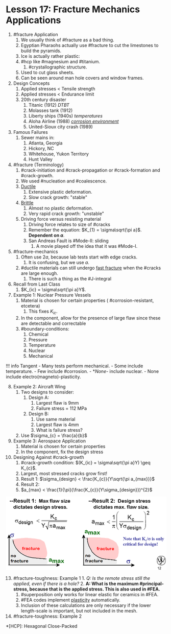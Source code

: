 # Lesson 17: Fracture Mechanics Applications

1. #fracture Application
   1. We usually think of #fracture as a bad thing.
   2. Egyptian Pharaohs actually use #fracture to cut the limestones to build the pyramids.
   3. Ice is actually rather plastic:
   4. #hcp like #magnesium and #titanium.
      1. #crystallographic structure.
   5. Used to cut glass sheets.
   6. Can be seen around man hole covers and window frames.
2. Design Concepts
   1. Applied stresses < Tensile strength
   2. Applied stresses < Endurance limit
   3. 20th century disaster
      1. Titanic (1912) _DTBT_
      2. Molasses tank (1912)
      3. Liberty ships (1940s) _temperatures_
      4. Aloha Airline (1988) _[corrosion environment](../engr-839-001-mechanical-metallurgy/corrosion.md)_
      5. United-Sioux city crash (1989)
3. Famous Failures
   1. Sewer mains in:
      1. Atlanta, Georgia
      2. Hickory, NC
      3. Whitehouse, Yukon Territory
      4. Hunt Valley
4. #fracture (Terminology)
   1. #crack-initiation and #crack-propagation or #crack-formation and #crack-growth.
   2. We used #nucleation and #coalescence.
   3. [Ductile](ductile-fracture.md)
      1. Extensive plastic deformation.
      2. Slow crack growth: "stable"
   4. [Brittle](brittle-fracture.md)
      1. Almost no plastic deformation.
      2. Very rapid crack growth: "unstable"
   5. Driving force versus resisting material
      1. Driving force relates to size of #cracks
      2. Remember the equation: $K_{1} = \sigma\sqrt{\pi a}$. **Dependent on $a$**.
      3. San Andreas Fault is #Mode-II: sliding
         1. A movie played off the idea that it was #Mode-I.
5. #fracture-mechanics
   1. Often use $2a$, because lab tests start with edge cracks.
      1. It is confusing, but we use $a$.
   2. #ductile materials can still undergo [fast fracture](fast-fracture-condition.md) when the #cracks are large enough.
      1. There is such a thing as the #J-integral
6. Recall from Last Class
   1. $K_{ic} = \sigma\sqrt{\pi a}Y$.
7. Example 1: Nuclear Pressure Vessels
   1. Material is chosen for certain properties ( #corrosion-resistant, etcetera)
      1. This fixes $K_{ic}$.
   2. In the component, allow for the presence of large flaw since these are detectable and correctable
   3. #boundary-conditions:
      1. Chemical
      2. Pressure
      3. Temperature
      4. Nuclear
      5. Mechanical

!!! info Tangent
    - Many tests perform mechanical.
    - Some include temperature.
    - Few include #corrosion.
    - **None*- include nuclear.
    - None include electro(magneto)-plasticity.

8. Example 2: Aircraft Wing
   1. Two designs to consider:
      1. Design A:
         1. Largest flaw is 9mm
         2. Failure stress = 112 MPa
      2. Design B:
         1. Use same material
         2. Largest flaw is 4mm
         3. What is failure stress?
   2. Use $\sigma_{c} = \frac{a}{b}$
9. Example 3: Aerospace Application
   1. Material is chosen for certain properties
   2. In the component, fix the design stress
12. Designing Against #crack-growth
    1. #crack-growth condition: $(K_{ic} = \sigma\sqrt{\pi a}Y) \geq K_{c}$.
    2. Largest, most stressed cracks grow first!
    3. Result 1: $\sigma_{design} < \frac{K_{c}}{Y\sqrt{\pi a_{max}}}$
    1. Result 2:
    2. $a_{max} < \frac{1}{\pi}(\frac{K_{c}}{Y\sigma_{design}})^{2}$

![](../../../attachments/engr-743-001-damage-and-fracture/design_against_crack_growth.png)

13.  #fracture-toughness: Example 1
    1. _Q: Is the remote stress still the applied, even if there is a hole?_
    2. **A: What is the maximum #principal-stress, because that is the applied stress. This is also used in #FEA.**
       1. #superposition only works for linear elastic for ceramics in #FEA.
       2. #FEA codes implement [plasticity](../engr-839-001-mechanical-metallurgy/plasticity.md) automatically. 
       3. Inclusion of these calculations are only necessary if the lower length-scale is important, but not included in the mesh.
2.  #fracture-toughness: Example 2

*[HCP]: Hexagonal Close-Packed